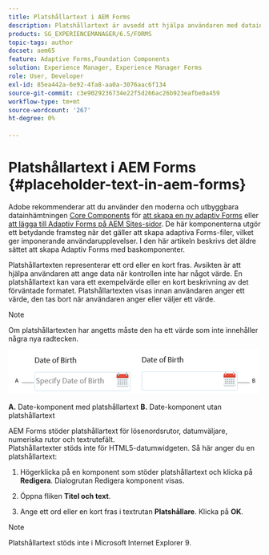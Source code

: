 ```yaml
---
title: Platshållartext i AEM Forms
description: Platshållartext är avsedd att hjälpa användaren med datainmatning när kontrollen saknar värde. Det kan vara ett exempelvärde eller en kort beskrivning av det förväntade formatet.
products: SG_EXPERIENCEMANAGER/6.5/FORMS
topic-tags: author
docset: aem65
feature: Adaptive Forms,Foundation Components
solution: Experience Manager, Experience Manager Forms
role: User, Developer
exl-id: 85ea442a-6e92-4fa8-aa0a-3076aac6f134
source-git-commit: c3e9029236734e22f5d266ac26b923eafbe0a459
workflow-type: tm+mt
source-wordcount: '267'
ht-degree: 0%

---
```


# Platshållartext i AEM Forms {#placeholder-text-in-aem-forms}

<span class="preview"> Adobe rekommenderar att du använder den moderna och utbyggbara datainhämtningen [Core Components](https://experienceleague.adobe.com/docs/experience-manager-core-components/using/adaptive-forms/introduction.html) för [att skapa en ny adaptiv Forms](/help/forms/using/create-an-adaptive-form-core-components.md) eller [att lägga till Adaptiv Forms på AEM Sites-sidor](/help/forms/using/create-or-add-an-adaptive-form-to-aem-sites-page.md). De här komponenterna utgör ett betydande framsteg när det gäller att skapa adaptiva Forms-filer, vilket ger imponerande användarupplevelser. I den här artikeln beskrivs det äldre sättet att skapa Adaptiv Forms med baskomponenter. </span>

Platshållartexten representerar ett ord eller en kort fras. Avsikten är att hjälpa användaren att ange data när kontrollen inte har något värde. En platshållartext kan vara ett exempelvärde eller en kort beskrivning av det förväntade formatet. Platshållartexten visas innan användaren anger ett värde, den tas bort när användaren anger eller väljer ett värde.

>[!NOTE]
>
>Om platshållartexten har angetts måste den ha ett värde som inte innehåller några nya radtecken.

![Datumkomponent med och utan platshållartext](assets/dat-picker-place-holder-text.png)

**A.** Date-komponent med platshållartext **B.** Date-komponent utan platshållartext

AEM Forms stöder platshållartext för lösenordsrutor, datumväljare, numeriska rutor och textrutefält.\
Platshållartexter stöds inte för HTML5-datumwidgeten. Så här anger du en platshållartext:

1. Högerklicka på en komponent som stöder platshållartext och klicka på **Redigera**. Dialogrutan Redigera komponent visas.

1. Öppna fliken **Titel och text**.
1. Ange ett ord eller en kort fras i textrutan **Platshållare**. Klicka på **OK**.

>[!NOTE]
>
>Platshållartext stöds inte i Microsoft Internet Explorer 9.
